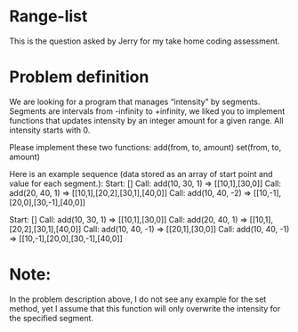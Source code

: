 # Range-list

This is the question asked by Jerry for my take home coding assessment.

# Problem definition

We are looking for a program that manages “intensity” by segments. Segments are intervals from -infinity to +infinity, we liked you to implement functions that updates intensity by an integer amount for a given range. All intensity starts with 0.

Please implement these two functions:
add(from, to, amount)
set(from, to, amount)

Here is an example sequence (data stored as an array of start point and value for each segment.):
Start: []
Call: add(10, 30, 1) => [[10,1],[30,0]]
Call: add(20, 40, 1) => [[10,1],[20,2],[30,1],[40,0]]
Call: add(10, 40, -2) => [[10,-1],[20,0],[30,-1],[40,0]]

Start: []
Call: add(10, 30, 1) => [[10,1],[30,0]]
Call: add(20, 40, 1) => [[10,1],[20,2],[30,1],[40,0]]
Call: add(10, 40, -1) => [[20,1],[30,0]]
Call: add(10, 40, -1) => [[10,-1],[20,0],[30,-1],[40,0]]

# Note:

In the problem description above, I do not see any example for the set method, yet I assume that this function will only overwrite the intensity for the specified segment.
